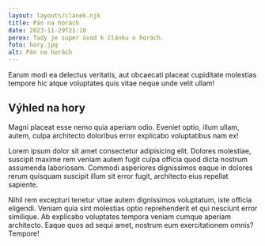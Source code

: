 ```yaml
---
layout: layouts/clanek.njk
title: Pán na horách
date: 2023-11-29T21:10
perex: Tady je super úvod k článku o horách.
foto: hory.jpg
alt: Pán na horách
---
```



Earum modi ea delectus veritatis, aut obcaecati placeat cupiditate molestias tempore hic atque voluptates quis vitae neque unde velit ullam!

## Výhled na hory

Magni placeat esse nemo quia aperiam odio. Eveniet optio, illum ullam, autem, culpa architecto doloribus error explicabo voluptatibus nam ex!

Lorem ipsum dolor sit amet consectetur adipisicing elit. Dolores molestiae, suscipit maxime rem veniam autem fugit culpa officia quod dicta nostrum assumenda laboriosam. Commodi asperiores dignissimos eaque in dolores rerum quisquam suscipit illum sit error fugit, architecto eius repellat sapiente.

Nihil rem excepturi tenetur vitae autem dignissimos voluptatum, iste officia eligendi. Veniam quia sint molestias optio reprehenderit et qui nesciunt error similique. Ab explicabo voluptates tempora veniam cumque aperiam architecto. Eaque quos ad sequi amet, nostrum eum exercitationem omnis? Tempore!